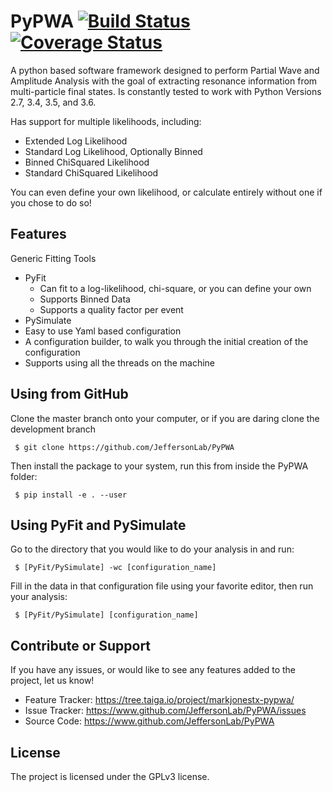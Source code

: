 PyPWA [![Build Status](https://travis-ci.org/JeffersonLab/PyPWA.svg?branch=master)](https://travis-ci.org/JeffersonLab/PyPWA) [![Coverage Status](https://coveralls.io/repos/github/JeffersonLab/PyPWA/badge.svg?branch=master)](https://coveralls.io/github/JeffersonLab/PyPWA?branch=master)
=====

A python based software framework designed to perform Partial Wave and 
Amplitude Analysis with the goal of extracting resonance information from 
multi-particle final states.
Is constantly tested to work with Python Versions 2.7, 3.4, 3.5, and 3.6.

Has support for multiple likelihoods, including:
 - Extended Log Likelihood
 - Standard Log Likelihood, Optionally Binned
 - Binned ChiSquared Likelihood
 - Standard ChiSquared Likelihood
 
 You can even define your own likelihood, or calculate entirely without one
 if you chose to do so!
 
Features
--------

Generic Fitting Tools
- PyFit
  - Can fit to a log-likelihood, chi-square, or you can define your own
  - Supports Binned Data
  - Supports a quality factor per event
- PySimulate
- Easy to use Yaml based configuration
- A configuration builder, to walk you through the initial creation of 
  the configuration
- Supports using all the threads on the machine


Using from GitHub
-----------------

Clone the master branch onto your computer, or if you are daring clone the 
development branch

     $ git clone https://github.com/JeffersonLab/PyPWA

Then install the package to your system, run this from inside the PyPWA 
folder:

     $ pip install -e . --user


Using PyFit and PySimulate
--------------------------

Go to the directory that you would like to do your analysis in and run:

     $ [PyFit/PySimulate] -wc [configuration_name]

Fill in the data in that configuration file using your favorite editor,
then run your analysis:

     $ [PyFit/PySimulate] [configuration_name]


Contribute or Support
---------------------
If you have any issues, or would like to see any features added to the 
project, let us know!

- Feature Tracker: <https://tree.taiga.io/project/markjonestx-pypwa/>
- Issue Tracker: <https://www.github.com/JeffersonLab/PyPWA/issues>
- Source Code: <https://www.github.com/JeffersonLab/PyPWA>


License
-------

The project is licensed under the GPLv3 license.

